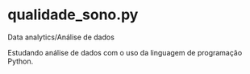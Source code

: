 # qualidade_sono.py
Data analytics/Análise de dados

Estudando análise de dados com o uso da linguagem de programação Python.
